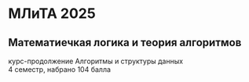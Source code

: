 # МЛиТА 2025
## Математиечкая логика и теория алгоритмов
курс-продолжение Алгоритмы и структуры данных<br>
4 семестр, набрано 104 балла
